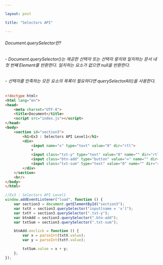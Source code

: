 ```yaml
---

layout: post

title: "Selectors API"

---
```

###### Document.querySelector란?
###### - Document.querySelector()는 제공한 선택자 또는 선택자 뭉치와 일치하는 문서 내 첫 번째 Element를 반환한다. 일치하는 요소가 없으면 null을 반환한다.
###### - 선택자를 만족하는 모든 요소의 목록이 필요하다면 querySelectorAll()을 사용한다.

```html
<!doctype html>
<html lang="en">
<head>
    <meta charset="UTF-8">
    <title>Document</title>
    <script src="index.js"></script>
</head>
<body>
	<section id="section3">
		<h1>Ex3 : Selectors API Level1</h1>
		<div>
			<input name="x" type="text" value="0" dir="rtl">
			+
			<input class="txt-y" type="text" value="0" name="" dir="rtl">
			<input class="btn-add" type="button" value="=" name="" dir="rtl">
			<input class="txt-sum" type="text" value="0" name="" dir="rtl">
		</div>
	</section>
	<hr/>
</body>
</html>
```
```javascript
//Ex3 : Selectors API Level1
window.addEventListener("load", function () {
    var section3 = document.getElementById("section3");
    var txtX = section3.querySelector("input[name = 'x']");
    var txtY = section3.querySelector(".txt-y");
    var btnAdd = section3.querySelector(".btn-add");
    var txtSum = section3.querySelector(".txt-sum");

    btnAdd.onclick = function () {
        var x = parseInt(txtX.value);
        var y = parseInt(txtY.value);

        txtSum.value = x + y;
    };
});
```